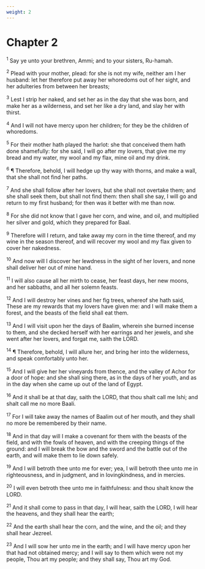 ```yaml
---
weight: 2
---
```


# Chapter 2

<sup>1</sup> Say ye unto your brethren, Ammi; and to your sisters, Ru-hamah. 

<sup>2</sup> Plead with your mother, plead: for she is not my wife, neither am I her husband: let her therefore put away her whoredoms out of her sight, and her adulteries from between her breasts; 

<sup>3</sup> Lest I strip her naked, and set her as in the day that she was born, and make her as a wilderness, and set her like a dry land, and slay her with thirst. 

<sup>4</sup> And I will not have mercy upon her children; for they be the children of whoredoms. 

<sup>5</sup> For their mother hath played the harlot: she that conceived them hath done shamefully: for she said, I will go after my lovers, that give me my bread and my water, my wool and my flax, mine oil and my drink. 

<sup>6</sup> ¶ Therefore, behold, I will hedge up thy way with thorns, and make a wall, that she shall not find her paths. 

<sup>7</sup> And she shall follow after her lovers, but she shall not overtake them; and she shall seek them, but shall not find them: then shall she say, I will go and return to my first husband; for then was it better with me than now. 

<sup>8</sup> For she did not know that I gave her corn, and wine, and oil, and multiplied her silver and gold, which they prepared for Baal. 

<sup>9</sup> Therefore will I return, and take away my corn in the time thereof, and my wine in the season thereof, and will recover my wool and my flax given to cover her nakedness. 

<sup>10</sup> And now will I discover her lewdness in the sight of her lovers, and none shall deliver her out of mine hand. 

<sup>11</sup> I will also cause all her mirth to cease, her feast days, her new moons, and her sabbaths, and all her solemn feasts. 

<sup>12</sup> And I will destroy her vines and her fig trees, whereof she hath said, These are my rewards that my lovers have given me: and I will make them a forest, and the beasts of the field shall eat them. 

<sup>13</sup> And I will visit upon her the days of Baalim, wherein she burned incense to them, and she decked herself with her earrings and her jewels, and she went after her lovers, and forgat me, saith the LORD. 

<sup>14</sup> ¶ Therefore, behold, I will allure her, and bring her into the wilderness, and speak comfortably unto her. 

<sup>15</sup> And I will give her her vineyards from thence, and the valley of Achor for a door of hope: and she shall sing there, as in the days of her youth, and as in the day when she came up out of the land of Egypt. 

<sup>16</sup> And it shall be at that day, saith the LORD, that thou shalt call me Ishi; and shalt call me no more Baali. 

<sup>17</sup> For I will take away the names of Baalim out of her mouth, and they shall no more be remembered by their name. 

<sup>18</sup> And in that day will I make a covenant for them with the beasts of the field, and with the fowls of heaven, and with the creeping things of the ground: and I will break the bow and the sword and the battle out of the earth, and will make them to lie down safely. 

<sup>19</sup> And I will betroth thee unto me for ever; yea, I will betroth thee unto me in righteousness, and in judgment, and in lovingkindness, and in mercies. 

<sup>20</sup> I will even betroth thee unto me in faithfulness: and thou shalt know the LORD. 

<sup>21</sup> And it shall come to pass in that day, I will hear, saith the LORD, I will hear the heavens, and they shall hear the earth; 

<sup>22</sup> And the earth shall hear the corn, and the wine, and the oil; and they shall hear Jezreel. 

<sup>23</sup> And I will sow her unto me in the earth; and I will have mercy upon her that had not obtained mercy; and I will say to them which were not my people, Thou art my people; and they shall say, Thou art my God. 



